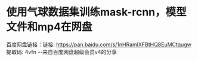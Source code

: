# 使用气球数据集训练mask-rcnn，模型文件和mp4在网盘
百度网盘链接：链接: https://pan.baidu.com/s/1nHRamlXFBtHQ8EuMCtqugw 提取码: 4vfn 
--来自百度网盘超级会员v4的分享
